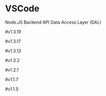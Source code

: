 # VSCode
Node.JS Backend API Data Access Layer (DAL)

#v1.3.19

#v1.3.17

#v1.3.13

#v1.3.2

#v1.2.1

#v1.1.7

#v1.1.5
